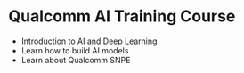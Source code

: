# Qualcomm AI Training Course
 - Introduction to AI and Deep Learning
 - Learn how to build AI models
 - Learn about Qualcomm SNPE 
